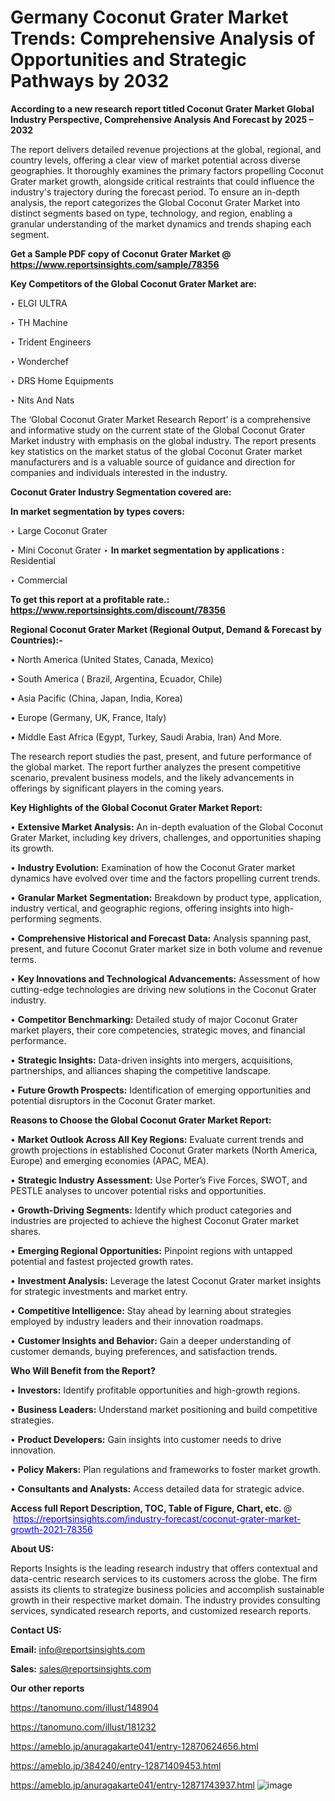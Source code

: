 # Germany Coconut Grater Market Trends: Comprehensive Analysis of Opportunities and Strategic Pathways by 2032

<strong>According to a new research report titled Coconut Grater Market Global Industry Perspective, Comprehensive Analysis And Forecast by 2025 – 2032</strong>

The report delivers detailed revenue projections at the global, regional, and country levels, offering a clear view of market potential across diverse geographies. It thoroughly examines the primary factors propelling Coconut Grater market growth, alongside critical restraints that could influence the industry's trajectory during the forecast period. To ensure an in-depth analysis, the report categorizes the Global Coconut Grater Market into distinct segments based on type, technology, and region, enabling a granular understanding of the market dynamics and trends shaping each segment.

<strong>Get a Sample PDF copy of Coconut Grater Market </strong><strong>@<a href=https://www.reportsinsights.com/sample/78356 style=color:#0000ff;> https://www.reportsinsights.com/sample/78356</a></strong></font>

<strong>Key Competitors of the Global Coconut Grater Market are:</strong>

‣ ELGI ULTRA

‣ TH Machine

‣ Trident Engineers

‣ Wonderchef

‣ DRS Home Equipments

‣ Nits And Nats

The ‘Global Coconut Grater Market Research Report’ is a comprehensive and informative study on the current state of the Global Coconut Grater Market industry with emphasis on the global industry. The report presents key statistics on the market status of the global Coconut Grater market manufacturers and is a valuable source of guidance and direction for companies and individuals interested in the industry.

<strong>Coconut Grater Industry Segmentation covered are:</strong>

<strong>In market segmentation by types covers: </strong> 

‣ Large Coconut Grater

‣ Mini Coconut Grater
‣ 
<strong>In market segmentation by applications :</strong> 
Residential

‣ Commercial

<strong>To get this report at a profitable rate.: <a href=https://www.reportsinsights.com/discount/78356 style=color:#0000ff;>https://www.reportsinsights.com/discount/78356</a></strong></font>

<strong>Regional Coconut Grater Market (Regional Output, Demand &amp; Forecast by Countries):-</strong>

• North America (United States, Canada, Mexico)

• South America ( Brazil, Argentina, Ecuador, Chile)

• Asia Pacific (China, Japan, India, Korea)

• Europe (Germany, UK, France, Italy)

• Middle East Africa (Egypt, Turkey, Saudi Arabia, Iran) And More.

The research report studies the past, present, and future performance of the global market. The report further analyzes the present competitive scenario, prevalent business models, and the likely advancements in offerings by significant players in the coming years.

<strong>Key Highlights of the Global Coconut Grater Market Report:</strong>

• <strong>Extensive Market Analysis:</strong> An in-depth evaluation of the Global Coconut Grater Market, including key drivers, challenges, and opportunities shaping its growth.

• <strong>Industry Evolution:</strong> Examination of how the Coconut Grater market dynamics have evolved over time and the factors propelling current trends.

• <strong>Granular Market Segmentation:</strong> Breakdown by product type, application, industry vertical, and geographic regions, offering insights into high-performing segments.

• <strong>Comprehensive Historical and Forecast Data:</strong> Analysis spanning past, present, and future Coconut Grater market size in both volume and revenue terms.

• <strong>Key Innovations and Technological Advancements:</strong> Assessment of how cutting-edge technologies are driving new solutions in the Coconut Grater industry.

• <strong>Competitor Benchmarking:</strong> Detailed study of major Coconut Grater market players, their core competencies, strategic moves, and financial performance.

• <strong>Strategic Insights:</strong> Data-driven insights into mergers, acquisitions, partnerships, and alliances shaping the competitive landscape.

• <strong>Future Growth Prospects:</strong> Identification of emerging opportunities and potential disruptors in the Coconut Grater market.

<strong>Reasons to Choose the Global Coconut Grater Market Report:</strong>

• <strong>Market Outlook Across All Key Regions:</strong> Evaluate current trends and growth projections in established Coconut Grater markets (North America, Europe) and emerging economies (APAC, MEA).

• <strong>Strategic Industry Assessment:</strong> Use Porter’s Five Forces, SWOT, and PESTLE analyses to uncover potential risks and opportunities.

• <strong>Growth-Driving Segments:</strong> Identify which product categories and industries are projected to achieve the highest Coconut Grater market shares.

• <strong>Emerging Regional Opportunities:</strong> Pinpoint regions with untapped potential and fastest projected growth rates.

• <strong>Investment Analysis:</strong> Leverage the latest Coconut Grater market insights for strategic investments and market entry.

• <strong>Competitive Intelligence:</strong> Stay ahead by learning about strategies employed by industry leaders and their innovation roadmaps.

• <strong>Customer Insights and Behavior:</strong> Gain a deeper understanding of customer demands, buying preferences, and satisfaction trends.

<strong>Who Will Benefit from the Report?</strong>

• <strong>Investors:</strong> Identify profitable opportunities and high-growth regions.

• <strong>Business Leaders:</strong> Understand market positioning and build competitive strategies.

• <strong>Product Developers:</strong> Gain insights into customer needs to drive innovation.

• <strong>Policy Makers:</strong> Plan regulations and frameworks to foster market growth.

• <strong>Consultants and Analysts:</strong> Access detailed data for strategic advice.
</ul>
<strong>Access full Report Description, TOC, Table of Figure, Chart, etc. </strong>@  <a href=https://reportsinsights.com/industry-forecast/coconut-grater-market-growth-2021-78356 style=color:#0000ff;>https://reportsinsights.com/industry-forecast/coconut-grater-market-growth-2021-78356</a></font>

<strong><strong>About US</strong>:</strong>

Reports Insights is the leading research industry that offers contextual and data-centric research services to its customers across the globe. The firm assists its clients to strategize business policies and accomplish sustainable growth in their respective market domain. The industry provides consulting services, syndicated research reports, and customized research reports.

<strong>Contact US:</strong>

<p class=""""><b>Email:</b> <a href=mailto:info@reportsinsights.com>info@reportsinsights.com</a></p>
<p class=""""><b>Sales:</b> <a href=mailto:sales@reportsinsights.com>sales@reportsinsights.com</a></p>

<strong>Our other reports</strong>

<a href=https://tanomuno.com/illust/148904>https://tanomuno.com/illust/148904</a>

<a href=https://tanomuno.com/illust/181232>https://tanomuno.com/illust/181232</a>

<a href=https://ameblo.jp/anuragakarte041/entry-12870624656.html>https://ameblo.jp/anuragakarte041/entry-12870624656.html</a>

<a href=https://ameblo.jp/384240/entry-12871409453.html>https://ameblo.jp/384240/entry-12871409453.html</a>

<a href=https://ameblo.jp/anuragakarte041/entry-12871743937.html>https://ameblo.jp/anuragakarte041/entry-12871743937.html</a>
![image](https://github.com/user-attachments/assets/b58bcf74-81f3-4fd1-b9b4-3dd078126074)
